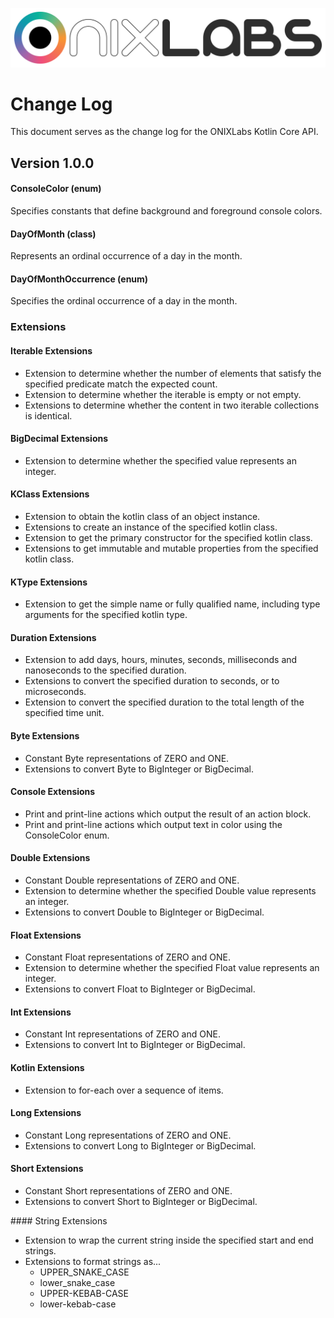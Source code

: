 ![ONIX Labs](https://raw.githubusercontent.com/onix-labs/onix-labs.github.io/master/content/logo/master_full_md.png)

# Change Log

This document serves as the change log for the ONIXLabs Kotlin Core API.

## Version 1.0.0

#### ConsoleColor (enum)

Specifies constants that define background and foreground console colors.

#### DayOfMonth (class)

Represents an ordinal occurrence of a day in the month.

#### DayOfMonthOccurrence (enum)

Specifies the ordinal occurrence of a day in the month.

### Extensions

#### Iterable Extensions

-   Extension to determine whether the number of elements that satisfy the specified predicate match the expected count.
-   Extension to determine whether the iterable is empty or not empty.
-   Extensions to determine whether the content in two iterable collections is identical.

#### BigDecimal Extensions

-   Extension to determine whether the specified value represents an integer.

#### KClass Extensions

-   Extension to obtain the kotlin class of an object instance.
-   Extensions to create an instance of the specified kotlin class.
-   Extension to get the primary constructor for the specified kotlin class.
-   Extensions to get immutable and mutable properties from the specified kotlin class.

#### KType Extensions

-   Extension to get the simple name or fully qualified name, including type arguments for the specified kotlin type.

#### Duration Extensions

-   Extension to add days, hours, minutes, seconds, milliseconds and nanoseconds to the specified duration.
-   Extensions to convert the specified duration to seconds, or to microseconds.
-   Extension to convert the specified duration to the total length of the specified time unit.

#### Byte Extensions

-   Constant Byte representations of ZERO and ONE.
-   Extensions to convert Byte to BigInteger or BigDecimal.

#### Console Extensions

-   Print and print-line actions which output the result of an action block.
-   Print and print-line actions which output text in color using the ConsoleColor enum.

#### Double Extensions

-   Constant Double representations of ZERO and ONE.
-   Extension to determine whether the specified Double value represents an integer.
-   Extensions to convert Double to BigInteger or BigDecimal.

#### Float Extensions

-   Constant Float representations of ZERO and ONE.
-   Extension to determine whether the specified Float value represents an integer.
-   Extensions to convert Float to BigInteger or BigDecimal.

#### Int Extensions

-   Constant Int representations of ZERO and ONE.
-   Extensions to convert Int to BigInteger or BigDecimal.

#### Kotlin Extensions

-   Extension to for-each over a sequence of items.

#### Long Extensions

-   Constant Long representations of ZERO and ONE.
-   Extensions to convert Long to BigInteger or BigDecimal.

#### Short Extensions

-   Constant Short representations of ZERO and ONE.
-   Extensions to convert Short to BigInteger or BigDecimal.

#### String Extensions

-   Extension to wrap the current string inside the specified start and end strings.
-   Extensions to format strings as...
    -   UPPER_SNAKE_CASE
    -   lower_snake_case
    -   UPPER-KEBAB-CASE
    -   lower-kebab-case